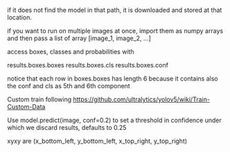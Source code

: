 if it does not find the model in that path, it is downloaded and stored at that location. 

if you want to run on multiple images at once, import them as numpy arrays and then pass a list of array [image_1, image_2, ...]

access boxes, classes and probabilities with

results.boxes.boxes
results.boxes.cls
results.boxes.conf

notice that each row in boxes.boxes has length 6 because it contains also the conf and cls as 5th and 6th component 

Custom train following 
https://github.com/ultralytics/yolov5/wiki/Train-Custom-Data

Use model.predict(image, conf=0.2) to set a threshold in confidence under which we discard results, defaults to 0.25

xyxy are (x_bottom_left, y_bottom_left, x_top_right, y_top_right)